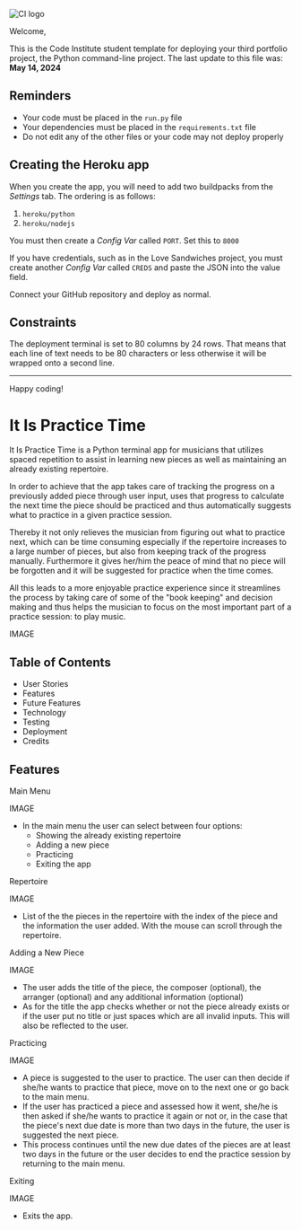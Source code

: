 ![CI logo](https://codeinstitute.s3.amazonaws.com/fullstack/ci_logo_small.png)

Welcome,

This is the Code Institute student template for deploying your third portfolio project, the Python command-line project. The last update to this file was: **May 14, 2024**

## Reminders

- Your code must be placed in the `run.py` file
- Your dependencies must be placed in the `requirements.txt` file
- Do not edit any of the other files or your code may not deploy properly

## Creating the Heroku app

When you create the app, you will need to add two buildpacks from the _Settings_ tab. The ordering is as follows:

1. `heroku/python`
2. `heroku/nodejs`

You must then create a _Config Var_ called `PORT`. Set this to `8000`

If you have credentials, such as in the Love Sandwiches project, you must create another _Config Var_ called `CREDS` and paste the JSON into the value field.

Connect your GitHub repository and deploy as normal.

## Constraints

The deployment terminal is set to 80 columns by 24 rows. That means that each line of text needs to be 80 characters or less otherwise it will be wrapped onto a second line.

---

Happy coding!



# It Is Practice Time

It Is Practice Time is a Python terminal app for musicians that utilizes spaced repetition to assist in learning new pieces as well as maintaining an already existing repertoire.

In order to achieve that the app takes care of tracking the progress on a previously added piece through user input, uses that progress to calculate the next time the piece should be practiced and thus automatically suggests what to practice in a given practice session.

Thereby it not only relieves the musician from figuring out what to practice next, which can be time consuming especially if the repertoire increases to a large number of pieces, but also from keeping track of the progress manually. Furthermore it gives her/him the peace of mind that no piece will be forgotten and it will be suggested for practice when the time comes.

All this leads to a more enjoyable practice experience since it streamlines the process by taking care of some of the "book keeping" and decision making and thus helps the musician to focus on the most important part of a practice session: to play music.

IMAGE

## Table of Contents

- User Stories
- Features
- Future Features
- Technology
- Testing
- Deployment
- Credits


## Features

Main Menu

IMAGE

- In the main menu the user can select between four options:
    - Showing the already existing repertoire
    - Adding a new piece
    - Practicing
    - Exiting the app

Repertoire

IMAGE

- List of the the pieces in the repertoire with the index of the piece and the information the user added. With the mouse can scroll through the repertoire.

Adding a New Piece

IMAGE

- The user adds the title of the piece, the composer (optional), the arranger (optional) and any additional information (optional)
- As for the title the app checks whether or not the piece already exists or if the user put no title or just spaces which are all invalid inputs. This will also be reflected to the user.

Practicing

IMAGE

- A piece is suggested to the user to practice. The user can then decide if she/he wants to practice that piece, move on to the next one or go back to the main menu.
- If the user has practiced a piece and assessed how it went, she/he is then asked if she/he wants to practice it again or not or, in the case that the piece's next due date is more than two days in the future, the user is suggested the next piece.
- This process continues until the new due dates of the pieces are at least two days in the future or the user decides to end the practice session by returning to the main menu.

Exiting

IMAGE

- Exits the app.


